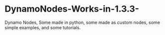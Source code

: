 # DynamoNodes-Works-in-1.3.3-
Dynamo Nodes, Some made in python, some made as custom nodes, some simple examples, and some tutorials.  
